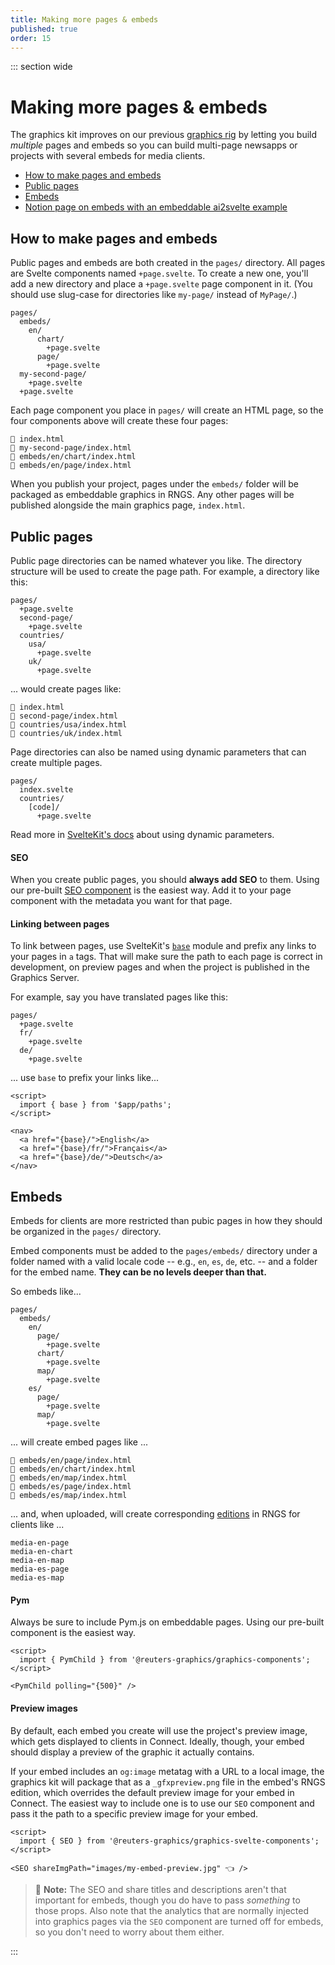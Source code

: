 ```yaml
---
title: Making more pages & embeds
published: true
order: 15
---
```


::: section wide

# Making more pages & embeds

The graphics kit improves on our previous [graphics rig](https://github.com/reuters-graphics/bluprint_graphics-rig/) by letting you build _multiple_ pages and embeds so you can build multi-page newsapps or projects with several embeds for media clients.

- [How to make pages and embeds](#how-to-make-pages-and-embeds)
- [Public pages](#public-pages)
- [Embeds](#embeds)
- [Notion page on embeds with an embeddable ai2svelte example](https://www.notion.so/Embeds-for-pages-798975a207424c1ab4df6960905f0bc6?pvs=4)

## How to make pages and embeds

Public pages and embeds are both created in the `pages/` directory. All pages are Svelte components named `+page.svelte`. To create a new one, you'll add a new directory and place a `+page.svelte` page component in it. (You should use slug-case for directories like `my-page/` instead of `MyPage/`.)

```
pages/
  embeds/
    en/
      chart/
        +page.svelte
      page/
        +page.svelte
  my-second-page/
    +page.svelte
  +page.svelte
```

Each page component you place in `pages/` will create an HTML page, so the four components above will create these four pages:

```
📁 index.html
📁 my-second-page/index.html
📁 embeds/en/chart/index.html
📁 embeds/en/page/index.html
```

When you publish your project, pages under the `embeds/` folder will be packaged as embeddable graphics in RNGS. Any other pages will be published alongside the main graphics page, `index.html`.

## Public pages

Public page directories can be named whatever you like. The directory structure will be used to create the page path. For example, a directory like this:

```
pages/
  +page.svelte
  second-page/
    +page.svelte
  countries/
    usa/
      +page.svelte
    uk/
      +page.svelte
```

... would create pages like:

```
📁 index.html
📁 second-page/index.html
📁 countries/usa/index.html
📁 countries/uk/index.html
```

Page directories can also be named using dynamic parameters that can create multiple pages.

```
pages/
  index.svelte
  countries/
    [code]/
      +page.svelte
```

Read more in [SvelteKit's docs](https://kit.svelte.dev/docs/routing#pages) about using dynamic parameters.

#### SEO

When you create public pages, you should **always add SEO** to them. Using our pre-built [SEO component](https://reuters-graphics.github.io/graphics-components/?path=/docs/components-seo--default) is the easiest way. Add it to your page component with the metadata you want for that page.

#### Linking between pages

To link between pages, use SvelteKit's [`base`](https://kit.svelte.dev/docs/modules#$app-paths-base) module and prefix any links to your pages in `a` tags. That will make sure the path to each page is correct in development, on preview pages and when the project is published in the Graphics Server.

For example, say you have translated pages like this:

```
pages/
  +page.svelte
  fr/
    +page.svelte
  de/
    +page.svelte
```

... use `base` to prefix your links like...

```svelte
<script>
  import { base } from '$app/paths';
</script>

<nav>
  <a href="{base}/">English</a>
  <a href="{base}/fr/">Français</a>
  <a href="{base}/de/">Deutsch</a>
</nav>
```

## Embeds

Embeds for clients are more restricted than pubic pages in how they should be organized in the `pages/` directory.

Embed components must be added to the `pages/embeds/` directory under a folder named with a valid locale code -- e.g., `en`, `es`, `de`, etc. -- and a folder for the embed name. **They can be no levels deeper than that.**

So embeds like...

```
pages/
  embeds/
    en/
      page/
        +page.svelte
      chart/
        +page.svelte
      map/
        +page.svelte
    es/
      page/
        +page.svelte
      map/
        +page.svelte
```

... will create embed pages like ...

```
📁 embeds/en/page/index.html
📁 embeds/en/chart/index.html
📁 embeds/en/map/index.html
📁 embeds/es/page/index.html
📁 embeds/es/map/index.html
```

... and, when uploaded, will create corresponding [editions](https://github.com/reuters-graphics/bluprint_graphics-kit/issues/1#issuecomment-811891029) in RNGS for clients like ...

```
media-en-page
media-en-chart
media-en-map
media-es-page
media-es-map
```

#### Pym

Always be sure to include Pym.js on embeddable pages. Using our pre-built component is the easiest way.

```svelte
<script>
  import { PymChild } from '@reuters-graphics/graphics-components';
</script>

<PymChild polling="{500}" />
```

#### Preview images

By default, each embed you create will use the project's preview image, which gets displayed to clients in Connect. Ideally, though, your embed should display a preview of the graphic it actually contains.

If your embed includes an `og:image` metatag with a URL to a local image, the graphics kit will package that as a `_gfxpreview.png` file in the embed's RNGS edition, which overrides the default preview image for your embed in Connect. The easiest way to include one is to use our `SEO` component and pass it the path to a specific preview image for your embed.

```svelte
<script>
  import { SEO } from '@reuters-graphics/graphics-svelte-components';
</script>

<SEO shareImgPath="images/my-embed-preview.jpg" 👈 />
```

> 📌 **Note:** The SEO and share titles and descriptions aren't that important for embeds, though you do have to pass _something_ to those props. Also note that the analytics that are normally injected into graphics pages via the `SEO` component are turned off for embeds, so you don't need to worry about them either.

:::
